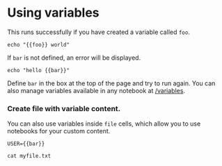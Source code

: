 <!-- 
setup:
    docker: command-example
-->

# Using variables

This runs successfully if you have created a variable called `foo`.

```bash|{type:'command', variables: 'foo'}
echo "{{foo}} world"
```

If `bar` is not defined, an error will be displayed. 

```bash|{type:'command', variables: 'bar'}
echo "hello {{bar}}"
```

Define `bar` in the box at the top of the page and try to run again. 
You can also manage variables available in any notebook at [/variables](/variables).

### Create file with variable content.

You can also use variables inside `file` cells, which allow you to use notebooks for your custom content.

```ini|{type:'file', variables: 'bar', path: 'myfile.txt'}
USER={{bar}}
```

```bash|{type:'command'}
cat myfile.txt
```

